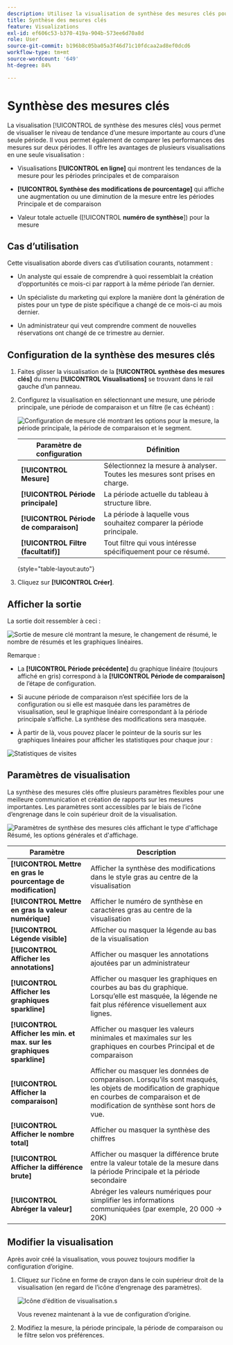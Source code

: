 ```yaml
---
description: Utilisez la visualisation de synthèse des mesures clés pour comparer les performances des mesures sur deux chronologies.
title: Synthèse des mesures clés
feature: Visualizations
exl-id: ef606c53-b370-419a-904b-573ee6d70a8d
role: User
source-git-commit: b196b8c05ba05a3f46d71c10fdcaa2ad8ef0dcd6
workflow-type: tm+mt
source-wordcount: '649'
ht-degree: 84%

---
```


# Synthèse des mesures clés

La visualisation [!UICONTROL de synthèse des mesures clés] vous permet de visualiser le niveau de tendance d’une mesure importante au cours d’une seule période. Il vous permet également de comparer les performances des mesures sur deux périodes. Il offre les avantages de plusieurs visualisations en une seule visualisation :

* Visualisations **[!UICONTROL en ligne]** qui montrent les tendances de la mesure pour les périodes principales et de comparaison

* **[!UICONTROL Synthèse des modifications de pourcentage]** qui affiche une augmentation ou une diminution de la mesure entre les périodes Principale et de comparaison

* Valeur totale actuelle ([!UICONTROL **numéro de synthèse**]) pour la mesure

## Cas d’utilisation

Cette visualisation aborde divers cas d’utilisation courants, notamment :

* Un analyste qui essaie de comprendre à quoi ressemblait la création d’opportunités ce mois-ci par rapport à la même période l’an dernier.

* Un spécialiste du marketing qui explore la manière dont la génération de pistes pour un type de piste spécifique a changé de ce mois-ci au mois dernier.

* Un administrateur qui veut comprendre comment de nouvelles réservations ont changé de ce trimestre au dernier.

## Configuration de la synthèse des mesures clés

1. Faites glisser la visualisation de la **[!UICONTROL synthèse des mesures clés]** du menu **[!UICONTROL Visualisations]** se trouvant dans le rail gauche d’un panneau.

1. Configurez la visualisation en sélectionnant une mesure, une période principale, une période de comparaison et un filtre (le cas échéant) :

   ![Configuration de mesure clé montrant les options pour la mesure, la période principale, la période de comparaison et le segment.](assets/key-metric-config.png)

   | Paramètre de configuration | Définition |
   | --- | --- |
   | **[!UICONTROL Mesure]** | Sélectionnez la mesure à analyser. Toutes les mesures sont prises en charge. |
   | **[!UICONTROL Période principale]** | La période actuelle du tableau à structure libre. |
   | **[!UICONTROL Période de comparaison]** | La période à laquelle vous souhaitez comparer la période principale. |
   | **[!UICONTROL Filtre (facultatif)]** | Tout filtre qui vous intéresse spécifiquement pour ce résumé. |

   {style="table-layout:auto"}

1. Cliquez sur **[!UICONTROL Créer]**.

<!--## How the Key Metric Summary visualization handles the comparison date range

(This will probably release in January. Per Jaden Howell)

* If the primary date range is set to the panel date range, there are 2-6 options that are considered 'relative' to the primary date range. These usually include the previous period (same amount of time immediately proceeding the primary date range), and 52 weeks prior to that date range.

* If the comparison date range is set to one of the 'relative' options, upon updating the primary date range, the comparison date range updates to the period immediate preceding the panel date range.

* If your comparison date range is *not* set to a 'relative' option, then updating the panel date range changes your primary date range, but has no effect on the comparison date range.

**Example 1**

Primary date range is set to the panel's date range: 'Yesterday'
Comparison date range is set to a relative date range, one of: 'Previous day', 'Same day last week', 'Same day 4 weeks prior', 'Same day last month', 'Same day last year', or 'Same day 52 weeks prior'.
When I change the panel's date range to 'This month', the comparison date range will update to 'Previous month'.

**Example 2**
 
Primary date range is set to the panel's date range: 'Yesterday'
Comparison date range is set to a non-relative date range, such as 'Feb 2nd, 2022', 'Highest sales day', 'Last week', etc. 

>[!NOTE]
>
>Last week is relative to the day the project is opened on, but it is not based on the panel's date range of 'Yesterday'. In other cases, such as if the panel's date range was 'This week', it may be relative.

When you change the panel's date range to '4 days ago', the comparison date range remains at the previous selection. -->

## Afficher la sortie

La sortie doit ressembler à ceci :

![Sortie de mesure clé montrant la mesure, le changement de résumé, le nombre de résumés et les graphiques linéaires.](assets/key-metric-output.png)

Remarque :

* La **[!UICONTROL Période précédente]** du graphique linéaire (toujours affiché en gris) correspond à la **[!UICONTROL Période de comparaison]** de l’étape de configuration.

* Si aucune période de comparaison n’est spécifiée lors de la configuration ou si elle est masquée dans les paramètres de visualisation, seul le graphique linéaire correspondant à la période principale s’affiche. La synthèse des modifications sera masquée.

* À partir de là, vous pouvez placer le pointeur de la souris sur les graphiques linéaires pour afficher les statistiques pour chaque jour :

![Statistiques de visites](assets/key-metric-output2.png)

## Paramètres de visualisation

La synthèse des mesures clés offre plusieurs paramètres flexibles pour une meilleure communication et création de rapports sur les mesures importantes. Les paramètres sont accessibles par le biais de l’icône d’engrenage dans le coin supérieur droit de la visualisation.

![ Paramètres de synthèse des mesures clés affichant le type d&#39;affichage Résumé, les options générales et d&#39;affichage.](assets/key-metric-settings.png)

| Paramètre | Description |
| --- | --- |
| **[!UICONTROL Mettre en gras le pourcentage de modification]** | Afficher la synthèse des modifications dans le style gras au centre de la visualisation |
| **[!UICONTROL Mettre en gras la valeur numérique]** | Afficher le numéro de synthèse en caractères gras au centre de la visualisation |
| **[!UICONTROL Légende visible]** | Afficher ou masquer la légende au bas de la visualisation |
| **[!UICONTROL Afficher les annotations]** | Afficher ou masquer les annotations ajoutées par un administrateur |
| **[!UICONTROL Afficher les graphiques sparkline]** | Afficher ou masquer les graphiques en courbes au bas du graphique. Lorsqu’elle est masquée, la légende ne fait plus référence visuellement aux lignes. |
| **[!UICONTROL Afficher les min. et max. sur les graphiques sparkline]** | Afficher ou masquer les valeurs minimales et maximales sur les graphiques en courbes Principal et de comparaison |
| **[!UICONTROL Afficher la comparaison]** | Afficher ou masquer les données de comparaison. Lorsqu’ils sont masqués, les objets de modification de graphique en courbes de comparaison et de modification de synthèse sont hors de vue. |
| **[!UICONTROL Afficher le nombre total]** | Afficher ou masquer la synthèse des chiffres |
| **[!UICONTROL Afficher la différence brute]** | Afficher ou masquer la différence brute entre la valeur totale de la mesure dans la période Principale et la période secondaire |
| **[!UICONTROL Abréger la valeur]** | Abréger les valeurs numériques pour simplifier les informations communiquées (par exemple, 20 000 -> 20K) |

## Modifier la visualisation

Après avoir créé la visualisation, vous pouvez toujours modifier la configuration d’origine.

1. Cliquez sur l’icône en forme de crayon dans le coin supérieur droit de la visualisation (en regard de l’icône d’engrenage des paramètres).

   ![Icône d’édition de visualisation.s](assets/edit-icon.png)

   Vous revenez maintenant à la vue de configuration d’origine.

1. Modifiez la mesure, la période principale, la période de comparaison ou le filtre selon vos préférences.
